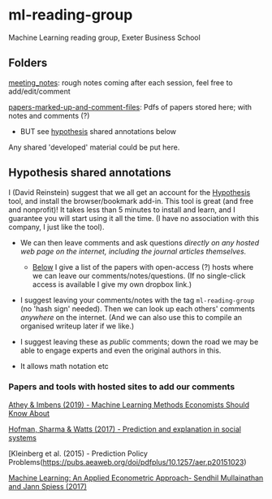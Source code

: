 # ml-reading-group
Machine Learning reading group, Exeter Business School

## Folders

[meeting_notes](meeting_notes): rough notes coming after each session, feel free to add/edit/comment

[papers-marked-up-and-comment-files](papers-marked-up-and-comment-files): Pdfs of papers stored here; with notes and comments (?)  
- BUT see [hypothesis](#Hypothesis-shared-annotations) shared annotations below

Any shared 'developed' material could be put here.


## Hypothesis shared annotations 

I (David Reinstein) suggest that we all get an account for the [Hypothesis](https://web.hypothes.is/) tool, and install the browser/bookmark add-in. This tool is great (and free and nonprofit)! It takes less than 5 minutes to install and learn, and I guarantee you will start using it all the time. (I have no association with this company, I just like the tool). 

- We can then leave comments and ask questions *directly on any hosted web page on the internet, including the journal articles themselves.*
   - [Below](#Papers-and-tools-with-hosted-sites-to-add-our-comments) I give a list of the papers with open-access (?) hosts where we can leave our comments/notes/questions. (If no single-click access is available I give my own dropbox link.)

- I suggest leaving your comments/notes with the tag `ml-reading-group` (no 'hash sign' needed). Then we can look up each others' comments *anywhere* on the internet. (And we can also use this to compile an organised writeup later if we like.)

- I suggest leaving these as *public* comments; down the road we may be able to engage experts and even the original authors in this. 

- It allows math notation etc 



### Papers and tools with hosted sites to add our comments 

[Athey & Imbens (2019) - Machine Learning Methods Economists Should Know About](https://www.dropbox.com/s/n58tqt1e9t71lar/Athey%20%26%20Imbens%20%282019%29.pdf?dl=0)

[Hofman, Sharma & Watts (2017) - Prediction and explanation
in social systems](https://www.dropbox.com/s/h0rbat59b78nv1y/Hofman%2C%20Sharma%20%26%20Watts%20%282017%29.pdf?dl=0)

[Kleinberg et al. (2015) - Prediction Policy Problems(https://pubs.aeaweb.org/doi/pdfplus/10.1257/aer.p20151023)

[Machine Learning: An Applied Econometric Approach- Sendhil Mullainathan and Jann Spiess (2017)](https://pubs.aeaweb.org/doi/pdfplus/10.1257/jep.31.2.87)

